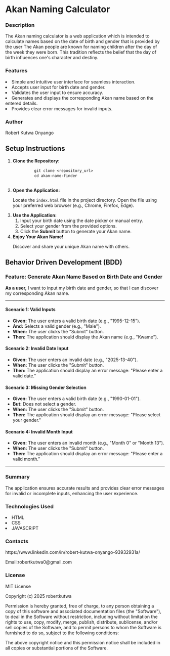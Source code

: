 <h1> Akan Naming Calculator</h1>

<h3>Description</h3>

The Akan naming calculator is a web application which is intended to calculate names based on the 
date of birth and gender that is provided by the user
The Akan people are known for naming children after the day of the week they were born. 
This tradition reflects the belief that the day of birth influences one's character and destiny.

<h3>Features</h3>

<li>Simple and intuitive user interface for seamless interaction.</li>
<li>Accepts user input for birth date and gender.</li>
<li>Validates the user input to ensure accuracy.</li>
<li>Generates and displays the corresponding Akan name based on the entered details.</li>
<li>Provides clear error messages for invalid inputs.</li>

<h3>Author</h3>

Robert Kutwa Onyango

<section id="setup-instructions">
  <h2>Setup Instructions</h2>
  <ol>
    <li>
      <strong>Clone the Repository:</strong>
      <pre>
        <code>git clone &lt;repository_url&gt;</code>
        <code>cd akan-name-finder</code>
      </pre>
    </li>
    <li>
      <strong>Open the Application:</strong>
      <p>
        Locate the <code>index.html</code> file in the project directory.  
        Open the file using your preferred web browser (e.g., Chrome, Firefox, Edge).
      </p>
    </li>
    <li>
      <strong>Use the Application:</strong>
      <ol>
        <li>Input your birth date using the date picker or manual entry.</li>
        <li>Select your gender from the provided options.</li>
        <li>Click the <strong>Submit</strong> button to generate your Akan name.</li>
      </ol>
    </li>
    <li>
      <strong>Enjoy Your Akan Name!</strong>
      <p>Discover and share your unique Akan name with others.</p>
    </li>
  </ol>
</section>


<section id="bdd">
  <h2>Behavior Driven Development (BDD)</h2>
  
  <h3>Feature: Generate Akan Name Based on Birth Date and Gender</h3>
  <p>
    <strong>As a user,</strong> I want to input my birth date and gender, so that I can discover my corresponding Akan name.
  </p>

  <hr>
  
  <h4>Scenario 1: Valid Inputs</h4>
  <ul>
    <li><strong>Given:</strong> The user enters a valid birth date (e.g., "1995-12-15").</li>
    <li><strong>And:</strong> Selects a valid gender (e.g., "Male").</li>
    <li><strong>When:</strong> The user clicks the "Submit" button.</li>
    <li><strong>Then:</strong> The application should display the Akan name (e.g., "Kwame").</li>
  </ul>

  <h4>Scenario 2: Invalid Date Input</h4>
  <ul>
    <li><strong>Given:</strong> The user enters an invalid date (e.g., "2025-13-40").</li>
    <li><strong>When:</strong> The user clicks the "Submit" button.</li>
    <li><strong>Then:</strong> The application should display an error message: "Please enter a valid date."</li>
  </ul>

  <h4>Scenario 3: Missing Gender Selection</h4>
  <ul>
    <li><strong>Given:</strong> The user enters a valid birth date (e.g., "1990-01-01").</li>
    <li><strong>But:</strong> Does not select a gender.</li>
    <li><strong>When:</strong> The user clicks the "Submit" button.</li>
    <li><strong>Then:</strong> The application should display an error message: "Please select your gender."</li>
  </ul>

  <h4>Scenario 4: Invalid Month Input</h4>
  <ul>
    <li><strong>Given:</strong> The user enters an invalid month (e.g., "Month 0" or "Month 13").</li>
    <li><strong>When:</strong> The user clicks the "Submit" button.</li>
    <li><strong>Then:</strong> The application should display an error message: "Please enter a valid month."</li>
  </ul>

  <hr>
  
  <h3>Summary</h3>
  <p>
    The application ensures accurate results and provides clear error messages for invalid or incomplete inputs, enhancing the user experience.
  </p>
</section>

<h3>Technologies Used</h3>
<li>HTML</li>
<li>CSS</li>
<li>JAVASCRIPT</li>

<h3>Contacts</h3>
https://www.linkedin.com/in/robert-kutwa-onyango-93932931a/
<p>Email:robertkutwa0@gmail.com</p>

<h3>License</h3>

MIT License

Copyright (c) 2025 robertkutwa

Permission is hereby granted, free of charge, to any person obtaining a copy
of this software and associated documentation files (the "Software"), to deal
in the Software without restriction, including without limitation the rights
to use, copy, modify, merge, publish, distribute, sublicense, and/or sell
copies of the Software, and to permit persons to whom the Software is
furnished to do so, subject to the following conditions:

The above copyright notice and this permission notice shall be included in all
copies or substantial portions of the Software.


